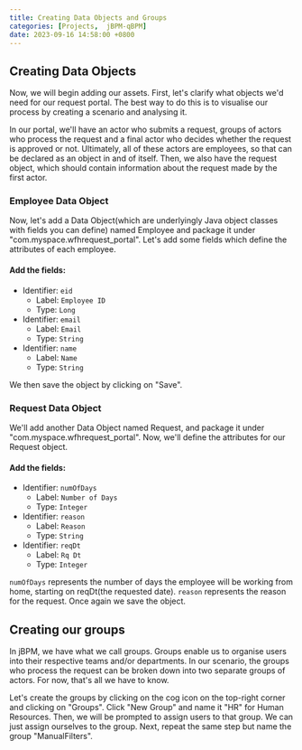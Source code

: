 ```yaml
---
title: Creating Data Objects and Groups
categories: [Projects,  jBPM-qBPM]
date: 2023-09-16 14:58:00 +0800
---
```


## Creating Data Objects
Now, we will begin adding our assets. First, let's clarify what objects we'd need for our request portal. The best way to do this is to visualise our process by creating a scenario and analysing it. 

In our portal, we'll have an actor who submits a request, groups of actors who process the request and a final actor who decides whether the request is approved or not. Ultimately, all of these actors are employees, so that can be declared as an object in and of itself. Then, we also have the request object, which should contain information about the request made by the first actor.

### Employee Data Object
Now, let's add a Data Object(which are underlyingly Java object classes with fields you can define) named Employee and package it under "com.myspace.wfhrequest_portal". Let's add some fields which define the attributes of each employee.

#### Add the fields:
* Identifier: `eid`
    * Label: `Employee ID`
    * Type: `Long`
* Identifier: `email`
    * Label: `Email`
    * Type: `String`
* Identifier: `name`
    * Label: `Name`
    * Type: `String`

We then save the object by clicking on "Save".

### Request Data Object
We'll add another Data Object named Request, and package it under "com.myspace.wfhrequest_portal". Now, we'll define the attributes for our Request object.

#### Add the fields:
* Identifier: `numOfDays`
    * Label: `Number of Days`
    * Type: `Integer`
* Identifier: `reason`
    * Label: `Reason`
    * Type: `String`
* Identifier: `reqDt`
    * Label: `Rq Dt`
    * Type: `Integer`

`numOfDays` represents the number of days the employee will be working from home, starting on reqDt(the requested date). `reason` represents the reason for the request. Once again we save the object.

## Creating our groups
In jBPM, we have what we call groups. Groups enable us to organise users into their respective teams and/or departments. In our scenario, the groups who process the request can be broken down into two separate groups of actors. For now, that's all we have to know. 

Let's create the groups by clicking on the cog icon on the top-right corner and clicking on "Groups". Click "New Group" and name it "HR" for Human Resources. Then, we will be prompted to assign users to that group. We can just assign ourselves to the group. Next, repeat the same step but name the group "ManualFilters".
